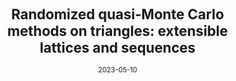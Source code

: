 ---
title: "Randomized quasi‑Monte Carlo methods on triangles: extensible lattices and sequences"
authors:
- Gracia Y. Dong
- Erik Hintz
- Christiane Lemieux
date: "2023-05-10"

publication: "Submitted"

links:
    pdf: 
---